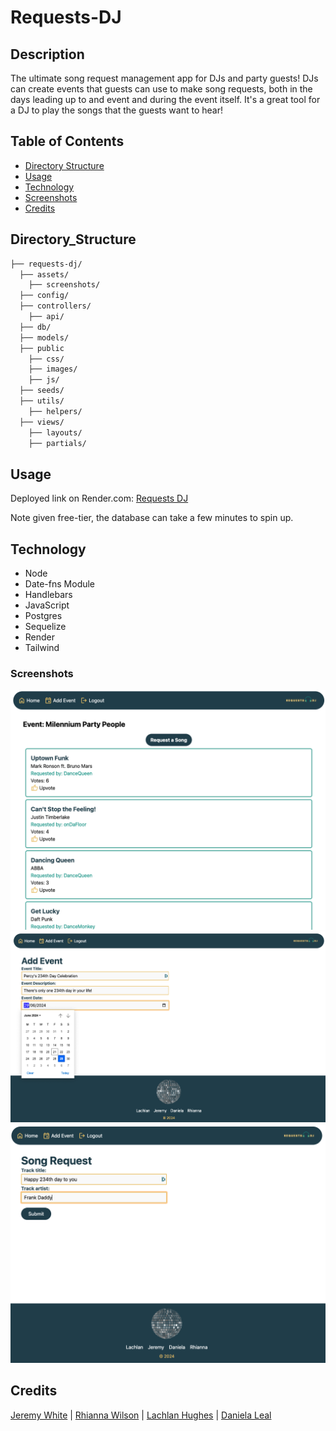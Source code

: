 # Requests-DJ

## Description

The ultimate song request management app for DJs and party guests! DJs can create events that guests can use to make song requests, both in the days leading up to and event and during the event itself. It's a great tool for a DJ to play the songs that the guests want to hear!

## Table of Contents

- [Directory Structure](#directory_structure)
- [Usage](#usage)
- [Technology](#technology)
- [Screenshots](#screenshots)
- [Credits](#credits)

## Directory_Structure

```md
├── requests-dj/
  ├── assets/
    ├── screenshots/
  ├── config/ 
  ├── controllers/  
    ├── api/
  ├── db/   
  ├── models/                   
  ├── public
    ├── css/ 
    ├── images/
    ├── js/
  ├── seeds/
  ├── utils/
    ├── helpers/     
  ├── views/
    ├── layouts/
    ├── partials/                     
```

## Usage

Deployed link on Render.com: [Requests DJ](https://requests-dj.onrender.com/ "link to deployed app")

Note given free-tier, the database can take a few minutes to spin up.

## Technology

- Node
- Date-fns Module
- Handlebars
- JavaScript
- Postgres
- Sequelize
- Render
- Tailwind

### Screenshots

![screenshot1](./assets/images/requests-dj-screenshot-1.png "requested songs screenshot")
![screenshot2](./assets/images/requests-dj-screenshot-2.png "add event screenshot")
![screenshot3](./assets/images/requests-dj-screenshot-3.png "request song screenshot")

## Credits

[Jeremy White](https://github.com/roughnut "Jeremy's Github profile") | [Rhianna Wilson](https://github.com/rhiannawilson "Rhianna's Github profile") | [Lachlan Hughes](https://github.com/CinosMagician "Lachlan's Github profile") | [Daniela Leal](https://github.com/falfada "Daniela's Github profile")
